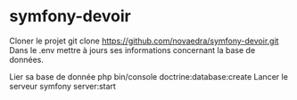 # symfony-devoir

Cloner le projet
git clone https://github.com/novaedra/symfony-devoir.git
Dans le .env mettre à jours ses informations concernant la base de données.

Lier sa base de donnée
php bin/console doctrine:database:create
Lancer le serveur
symfony server:start
